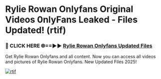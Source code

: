 # Rylie Rowan Onlyfans Original Videos 0nlyFans Leaked - Files Updated! (rtif)

<h3>🔴 CLICK HERE 🌐==►► <a href="https://tinyurl.com/brd5kh86" rel="nofollow">Rylie Rowan Onlyfans Updated Files</a></h3>

Get Rylie Rowan Onlyfans and all content. Now you can access all videos and pictures of Rylie Rowan Onlyfans. New Updated Files 2025!

[![rtif](https://i.imgur.com/K7sEzmb.gif)](https://tinyurl.com/brd5kh86)
